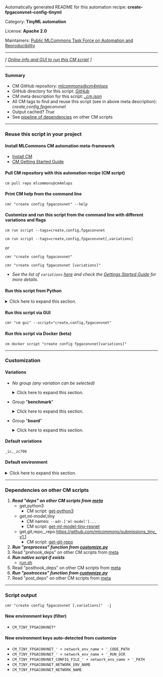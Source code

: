 Automatically generated README for this automation recipe: **create-fpgaconvnet-config-tinyml**

Category: **TinyML automation**

License: **Apache 2.0**

Maintainers: [Public MLCommons Task Force on Automation and Reproducibility](https://github.com/mlcommons/ck/blob/master/docs/taskforce.md)

---
*[ [Online info and GUI to run this CM script](https://access.cknowledge.org/playground/?action=scripts&name=create-fpgaconvnet-config-tinyml,f6cdad166cfa47bc) ]*

---
#### Summary

* CM GitHub repository: *[mlcommons@cm4mlops](https://github.com/mlcommons/cm4mlops/tree/dev)*
* GitHub directory for this script: *[GitHub](https://github.com/mlcommons/cm4mlops/tree/dev/script/create-fpgaconvnet-config-tinyml)*
* CM meta description for this script: *[_cm.json](_cm.json)*
* All CM tags to find and reuse this script (see in above meta description): *create,config,fpgaconvnet*
* Output cached? *True*
* See [pipeline of dependencies](#dependencies-on-other-cm-scripts) on other CM scripts


---
### Reuse this script in your project

#### Install MLCommons CM automation meta-framework

* [Install CM](https://access.cknowledge.org/playground/?action=install)
* [CM Getting Started Guide](https://github.com/mlcommons/ck/blob/master/docs/getting-started.md)

#### Pull CM repository with this automation recipe (CM script)

```cm pull repo mlcommons@cm4mlops```

#### Print CM help from the command line

````cmr "create config fpgaconvnet" --help````

#### Customize and run this script from the command line with different variations and flags

`cm run script --tags=create,config,fpgaconvnet`

`cm run script --tags=create,config,fpgaconvnet[,variations] `

*or*

`cmr "create config fpgaconvnet"`

`cmr "create config fpgaconvnet [variations]" `


* *See the list of `variations` [here](#variations) and check the [Gettings Started Guide](https://github.com/mlcommons/ck/blob/dev/docs/getting-started.md) for more details.*

#### Run this script from Python

<details>
<summary>Click here to expand this section.</summary>

```python

import cmind

r = cmind.access({'action':'run'
                  'automation':'script',
                  'tags':'create,config,fpgaconvnet'
                  'out':'con',
                  ...
                  (other input keys for this script)
                  ...
                 })

if r['return']>0:
    print (r['error'])

```

</details>


#### Run this script via GUI

```cmr "cm gui" --script="create,config,fpgaconvnet"```

#### Run this script via Docker (beta)

`cm docker script "create config fpgaconvnet[variations]" `

___
### Customization


#### Variations

  * *No group (any variation can be selected)*
    <details>
    <summary>Click here to expand this section.</summary>

    * `_zc706,ic`
      - Environment variables:
        - *CM_TINY_NETWORK_NAME*: `zc706-resnet`
      - Workflow:

    </details>


  * Group "**benchmark**"
    <details>
    <summary>Click here to expand this section.</summary>

    * **`_ic`** (default)
      - Workflow:

    </details>


  * Group "**board**"
    <details>
    <summary>Click here to expand this section.</summary>

    * **`_zc706`** (default)
      - Environment variables:
        - *CM_TINY_BOARD*: `zc706`
      - Workflow:

    </details>


#### Default variations

`_ic,_zc706`
#### Default environment

<details>
<summary>Click here to expand this section.</summary>

These keys can be updated via `--env.KEY=VALUE` or `env` dictionary in `@input.json` or using script flags.


</details>

___
### Dependencies on other CM scripts


  1. ***Read "deps" on other CM scripts from [meta](https://github.com/mlcommons/cm4mlops/tree/dev/script/create-fpgaconvnet-config-tinyml/_cm.json)***
     * get,python3
       - CM script: [get-python3](https://github.com/mlcommons/cm4mlops/tree/master/script/get-python3)
     * get,ml-model,tiny
       * CM names: `--adr.['ml-model']...`
       - CM script: [get-ml-model-tiny-resnet](https://github.com/mlcommons/cm4mlops/tree/master/script/get-ml-model-tiny-resnet)
     * get,git,repo,_repo.https://github.com/mlcommons/submissions_tiny_v1.1
       - CM script: [get-git-repo](https://github.com/mlcommons/cm4mlops/tree/master/script/get-git-repo)
  1. ***Run "preprocess" function from [customize.py](https://github.com/mlcommons/cm4mlops/tree/dev/script/create-fpgaconvnet-config-tinyml/customize.py)***
  1. Read "prehook_deps" on other CM scripts from [meta](https://github.com/mlcommons/cm4mlops/tree/dev/script/create-fpgaconvnet-config-tinyml/_cm.json)
  1. ***Run native script if exists***
     * [run.sh](https://github.com/mlcommons/cm4mlops/tree/dev/script/create-fpgaconvnet-config-tinyml/run.sh)
  1. Read "posthook_deps" on other CM scripts from [meta](https://github.com/mlcommons/cm4mlops/tree/dev/script/create-fpgaconvnet-config-tinyml/_cm.json)
  1. ***Run "postrocess" function from [customize.py](https://github.com/mlcommons/cm4mlops/tree/dev/script/create-fpgaconvnet-config-tinyml/customize.py)***
  1. Read "post_deps" on other CM scripts from [meta](https://github.com/mlcommons/cm4mlops/tree/dev/script/create-fpgaconvnet-config-tinyml/_cm.json)

___
### Script output
`cmr "create config fpgaconvnet [,variations]"  -j`
#### New environment keys (filter)

* `CM_TINY_FPGACONVNET*`
#### New environment keys auto-detected from customize

* `CM_TINY_FPGACONVNET_' + network_env_name + '_CODE_PATH`
* `CM_TINY_FPGACONVNET_' + network_env_name + '_RUN_DIR`
* `CM_TINY_FPGACONVNET_CONFIG_FILE_' + network_env_name + '_PATH`
* `CM_TINY_FPGACONVNET_NETWORK_ENV_NAME`
* `CM_TINY_FPGACONVNET_NETWORK_NAME`